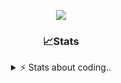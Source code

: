 <div align="center">
  
<p align="center">
  <img src="https://lanyard.cnrad.dev/api/1018290650602553364" />
</p>

### 📈Stats
<details>
    <summary> ⚡ Stats about coding.. </> </summary>
    <br/>

<!--START_SECTION:waka-->
![Code Time](http://img.shields.io/badge/Code%20Time-180%20hrs%2048%20mins-blue)

![Profile Views](http://img.shields.io/badge/Profile%20Views-3-blue)

**🐱 My GitHub Data** 

> 📦 816.5 kB Used in GitHub's Storage 
 > 
> 🏆 21 Contributions in the Year 2025
 > 
> 💼 Opted to Hire
 > 
> 📜 4 Public Repositories 
 > 
> 🔑 11 Private Repositories 
 > 
**I'm an Early 🐤** 

```text
🌞 Morning                27 commits          ██░░░░░░░░░░░░░░░░░░░░░░░   07.42 % 
🌆 Daytime                174 commits         ████████████░░░░░░░░░░░░░   47.80 % 
🌃 Evening                125 commits         █████████░░░░░░░░░░░░░░░░   34.34 % 
🌙 Night                  38 commits          ███░░░░░░░░░░░░░░░░░░░░░░   10.44 % 
```
📅 **I'm Most Productive on Sunday** 

```text
Monday                   23 commits          ██░░░░░░░░░░░░░░░░░░░░░░░   06.32 % 
Tuesday                  45 commits          ███░░░░░░░░░░░░░░░░░░░░░░   12.36 % 
Wednesday                45 commits          ███░░░░░░░░░░░░░░░░░░░░░░   12.36 % 
Thursday                 58 commits          ████░░░░░░░░░░░░░░░░░░░░░   15.93 % 
Friday                   44 commits          ███░░░░░░░░░░░░░░░░░░░░░░   12.09 % 
Saturday                 65 commits          ████░░░░░░░░░░░░░░░░░░░░░   17.86 % 
Sunday                   84 commits          ██████░░░░░░░░░░░░░░░░░░░   23.08 % 
```


📊 **This Week I Spent My Time On** 

```text
🕑︎ Time Zone: Europe/Berlin

💬 Programming Languages: 
Other                    3 hrs 29 mins       ███████████████░░░░░░░░░░   60.37 % 
TypeScript               1 hr 26 mins        ██████░░░░░░░░░░░░░░░░░░░   25.04 % 
Lua                      21 mins             ██░░░░░░░░░░░░░░░░░░░░░░░   06.32 % 
Python                   8 mins              █░░░░░░░░░░░░░░░░░░░░░░░░   02.56 % 
SQL                      7 mins              █░░░░░░░░░░░░░░░░░░░░░░░░   02.25 % 

🔥 Editors: 
VS Code                  5 hrs 46 mins       █████████████████████████   100.00 % 

🐱‍💻 Projects: 
Unknown Project          4 hrs 5 mins        ██████████████████░░░░░░░   70.94 % 
panel.iced.ro            1 hr 31 mins        ███████░░░░░░░░░░░░░░░░░░   26.57 % 
api-ucp                  3 mins              ░░░░░░░░░░░░░░░░░░░░░░░░░   00.90 % 
src                      3 mins              ░░░░░░░░░░░░░░░░░░░░░░░░░   00.88 % 
ucp-fivem                2 mins              ░░░░░░░░░░░░░░░░░░░░░░░░░   00.71 % 

💻 Operating System: 
Windows                  5 hrs 46 mins       █████████████████████████   100.00 % 
```

**I Mostly Code in JavaScript** 

```text
JavaScript               7 repos             ████████░░░░░░░░░░░░░░░░░   30.43 % 
Lua                      6 repos             ███████░░░░░░░░░░░░░░░░░░   26.09 % 
Python                   3 repos             ███░░░░░░░░░░░░░░░░░░░░░░   13.04 % 
TypeScript               2 repos             ██░░░░░░░░░░░░░░░░░░░░░░░   08.70 % 
HTML                     1 repo              █░░░░░░░░░░░░░░░░░░░░░░░░   04.35 % 
```




 Last Updated on 20/03/2025 21:38:32 UTC
<!--END_SECTION:waka-->
</details>
